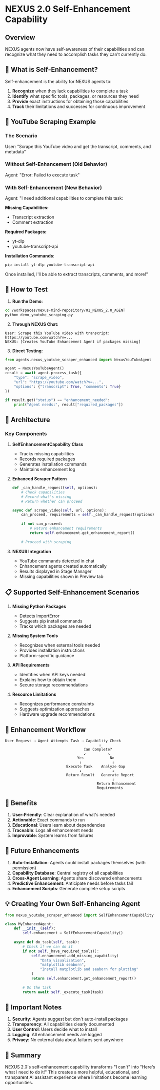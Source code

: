 # NEXUS 2.0 Self-Enhancement Capability

## Overview
NEXUS agents now have self-awareness of their capabilities and can recognize what they need to accomplish tasks they can't currently do.

## 🧠 What is Self-Enhancement?

Self-enhancement is the ability for NEXUS agents to:
1. **Recognize** when they lack capabilities to complete a task
2. **Identify** what specific tools, packages, or resources they need
3. **Provide** exact instructions for obtaining those capabilities
4. **Track** their limitations and successes for continuous improvement

## 🎥 YouTube Scraping Example

### The Scenario
User: "Scrape this YouTube video and get the transcript, comments, and metadata"

### Without Self-Enhancement (Old Behavior)
Agent: "Error: Failed to execute task"

### With Self-Enhancement (New Behavior)
Agent: "I need additional capabilities to complete this task:

**Missing Capabilities:**
- Transcript extraction
- Comment extraction

**Required Packages:**
- yt-dlp
- youtube-transcript-api

**Installation Commands:**
```bash
pip install yt-dlp youtube-transcript-api
```

Once installed, I'll be able to extract transcripts, comments, and more!"

## 🚀 How to Test

1. **Run the Demo:**
```bash
cd /workspaces/nexus-mind-repository/01_NEXUS_2.0_AGENT
python demo_youtube_scraping.py
```

2. **Through NEXUS Chat:**
```
User: Scrape this YouTube video with transcript: https://youtube.com/watch?v=...
NEXUS: [Creates YouTube Enhancement Agent if packages missing]
```

3. **Direct Testing:**
```python
from agents.nexus_youtube_scraper_enhanced import NexusYouTubeAgent

agent = NexusYouTubeAgent()
result = await agent.process_task({
    "type": "scrape_video",
    "url": "https://youtube.com/watch?v=...",
    "options": {"transcript": True, "comments": True}
})

if result.get("status") == "enhancement_needed":
    print("Agent needs:", result["required_packages"])
```

## 🔧 Architecture

### Key Components

1. **SelfEnhancementCapability Class**
   - Tracks missing capabilities
   - Records required packages
   - Generates installation commands
   - Maintains enhancement log

2. **Enhanced Scraper Pattern**
   ```python
   def _can_handle_request(self, options):
       # Check capabilities
       # Record what's missing
       # Return whether can proceed
   
   async def scrape_video(self, url, options):
       can_proceed, requirements = self._can_handle_request(options)
       
       if not can_proceed:
           # Return enhancement requirements
           return self.enhancement.get_enhancement_report()
       
       # Proceed with scraping
   ```

3. **NEXUS Integration**
   - YouTube commands detected in chat
   - Enhancement agents created automatically
   - Results displayed in Stage Manager
   - Missing capabilities shown in Preview tab

## 📋 Supported Self-Enhancement Scenarios

1. **Missing Python Packages**
   - Detects ImportError
   - Suggests pip install commands
   - Tracks which packages are needed

2. **Missing System Tools**
   - Recognizes when external tools needed
   - Provides installation instructions
   - Platform-specific guidance

3. **API Requirements**
   - Identifies when API keys needed
   - Explains how to obtain them
   - Secure storage recommendations

4. **Resource Limitations**
   - Recognizes performance constraints
   - Suggests optimization approaches
   - Hardware upgrade recommendations

## 🔄 Enhancement Workflow

```
User Request → Agent Attempts Task → Capability Check
                                           ↓
                                    Can Complete?
                                    ↙          ↘
                                 Yes            No
                                  ↓              ↓
                            Execute Task    Analyze Gap
                                  ↓              ↓
                            Return Result   Generate Report
                                                 ↓
                                          Return Enhancement
                                          Requirements
```

## 🎯 Benefits

1. **User-Friendly**: Clear explanation of what's needed
2. **Actionable**: Exact commands to run
3. **Educational**: Users learn about dependencies
4. **Traceable**: Logs all enhancement needs
5. **Improvable**: System learns from failures

## 🔮 Future Enhancements

1. **Auto-Installation**: Agents could install packages themselves (with permission)
2. **Capability Database**: Central registry of all capabilities
3. **Cross-Agent Learning**: Agents share discovered enhancements
4. **Predictive Enhancement**: Anticipate needs before tasks fail
5. **Enhancement Scripts**: Generate complete setup scripts

## 💡 Creating Your Own Self-Enhancing Agent

```python
from nexus_youtube_scraper_enhanced import SelfEnhancementCapability

class MyEnhancedAgent:
    def __init__(self):
        self.enhancement = SelfEnhancementCapability()
    
    async def do_task(self, task):
        # Check if we can do it
        if not self._have_required_tools():
            self.enhancement.add_missing_capability(
                "Data visualization",
                "matplotlib seaborn",
                "Install matplotlib and seaborn for plotting"
            )
            return self.enhancement.get_enhancement_report()
        
        # Do the task
        return await self._execute_task(task)
```

## 🚨 Important Notes

1. **Security**: Agents suggest but don't auto-install packages
2. **Transparency**: All capabilities clearly documented
3. **User Control**: Users decide what to install
4. **Logging**: All enhancement needs are logged
5. **Privacy**: No external data about failures sent anywhere

## 🎉 Summary

NEXUS 2.0's self-enhancement capability transforms "I can't" into "Here's what I need to do it!" This creates a more helpful, educational, and transparent AI assistant experience where limitations become learning opportunities.